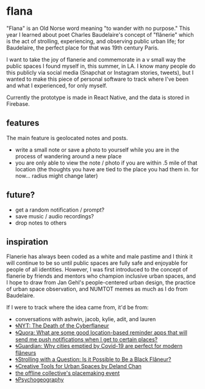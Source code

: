 # flana

"Flana" is an Old Norse word meaning "to wander with no purpose." This year I learned about poet Charles Baudelaire's concept of "flânerie" which is the act of strolling, experiencing, and observing public urban life; for Baudelaire, the perfect place for that was 19th century Paris. 

I want to take the joy of flanerie and commemorate in a v small way the public spaces I found myself in, this summer, in LA. I know many people do this publicly via social media (Snapchat or Instagram stories, tweets), but I wanted to make this piece of personal software to track where I've been and what I experienced, for only myself.

Currently the prototype is made in React Native, and the data is stored in Firebase. 

## features

The main feature is geolocated notes and posts.

* write a small note or save a photo to yourself while you are in the process of wandering around a new place  
* you are only able to view the note / photo if you are within .5 mile of that location (the thoughts you have are tied to the place you had them in. for now... radius might change later)

## future?

* get a random notification / prompt? 
* save music / audio recordings? 
* drop notes to others

## inspiration

Flanerie has always been coded as a white and male pastime and I think it will continue to be so until public spaces are fully safe and enjoyable for people of all identities. However, I was first introduced to the concept of flanerie by friends and mentors who champion inclusive urban spaces, and I hope to draw from Jan Gehl's people-centered urban design, the practice of urban space observation, and NUMTOT memes as much as I do from Baudelaire.

If I were to track where the idea came from, it'd be from: 
* conversations with ashwin, jacob, kylie, adit, and lauren
* [🌀NYT: The Death of the Cyberflaneur](https://www.nytimes.com/2012/02/05/opinion/sunday/the-death-of-the-cyberflaneur.html) 
* [🌀Quora: What are some good location-based reminder apps that will send me push notifications when I get to certain places?](https://www.quora.com/What-are-some-good-location-based-reminder-apps-that-will-send-me-push-notifications-when-I-get-to-certain-places)
* [🌀Guardian: Why cities emptied by Covid-19 are perfect for modern flâneurs](https://www.theguardian.com/travel/2021/apr/06/cities-emptied-by-covid-perfect-for-modern-flaneur-baudelaire)
* [🌀Strolling with a Question: Is it Possible to Be a Black Flâneur?](https://www.isrf.org/2021/05/21/strolling-with-a-question-is-it-possible-to-be-a-black-flaneur/)
* [🌀Creative Tools for Urban Spaces by Deland Chan](http://www.humancities.org/s/UrbanObservationTool_06012015.pdf)
* [the offline collective's placemaking event](https://lu.ma/pc4zb70l)
* [🌀Psychogeography](https://en.wikipedia.org/wiki/Psychogeography)

